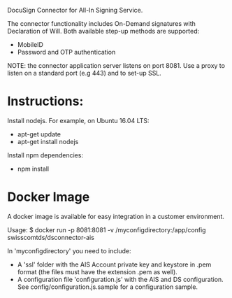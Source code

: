 DocuSign Connector for All-In Signing Service.

The connector functionality includes On-Demand signatures with Declaration of Will. Both available step-up methods are supported:
- MobileID
- Password and OTP authentication

NOTE: the connector application server listens on port 8081. Use a proxy to listen on a standard port (e.g 443) and to set-up SSL.

# Instructions:
Install nodejs. For example, on Ubuntu 16.04 LTS: 
- apt-get update
- apt-get install nodejs

Install npm dependencies:
- npm install

# Docker Image
A docker image is available for easy integration in a customer environment.

Usage:
$ docker run -p 8081:8081 -v /myconfigdirectory:/app/config swisscomtds/dsconnector-ais

In 'myconfigdirectory' you need to include:
- A 'ssl' folder with the AIS Account private key and keystore in .pem format (the files must have the extension .pem as well).
- A configuration file 'configuration.js' with the AIS and DS configuration. See config/configuration.js.sample for a configuration sample.

